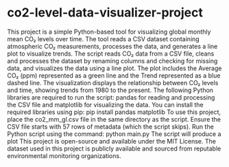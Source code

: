 ﻿# co2-level-data-visualizer-project
This project is a simple Python-based tool for visualizing global monthly mean CO₂ levels over time. The tool reads a CSV dataset containing atmospheric CO₂ measurements, processes the data, and generates a line plot to visualize trends.
The script reads CO₂ data from a CSV file, cleans and processes the dataset by renaming columns and checking for missing data, and visualizes the data using a line plot. The plot includes the Average CO₂ (ppm) represented as a green line and the Trend represented as a blue dashed line. The visualization displays the relationship between CO₂ levels and time, showing trends from 1980 to the present. The following Python libraries are required to run the script: pandas for reading and processing the CSV file and matplotlib for visualizing the data. You can install the required libraries using pip:
pip install pandas matplotlib
To use this project, place the co2_mm_gl.csv file in the same directory as the script. Ensure the CSV file starts with 57 rows of metadata (which the script skips). Run the Python script using the command:
python main.py
The script will produce a plot
This project is open-source and available under the MIT License. The dataset used in this project is publicly available and sourced from reputable environmental monitoring organizations.

